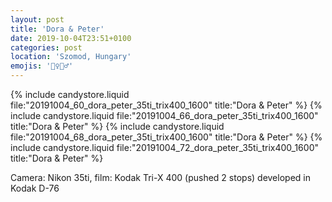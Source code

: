 ```yaml
---
layout: post
title: 'Dora & Peter'
date: 2019-10-04T23:51+0100
categories: post
location: 'Szomod, Hungary'
emojis: '👰‍♀️🤵‍♂️'
---
```


{% include candystore.liquid file:"20191004_60_dora_peter_35ti_trix400_1600" title:"Dora & Peter" %}
{% include candystore.liquid file:"20191004_66_dora_peter_35ti_trix400_1600" title:"Dora & Peter" %}
{% include candystore.liquid file:"20191004_68_dora_peter_35ti_trix400_1600" title:"Dora & Peter" %}
{% include candystore.liquid file:"20191004_72_dora_peter_35ti_trix400_1600" title:"Dora & Peter" %}

Camera: Nikon 35ti, film: Kodak Tri-X 400 (pushed 2 stops) developed in Kodak D-76
